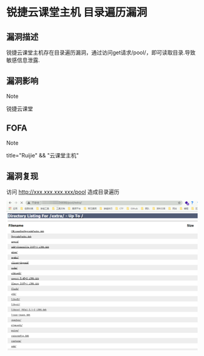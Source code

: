 # 锐捷云课堂主机 目录遍历漏洞

## 漏洞描述

锐捷云课堂主机存在目录遍历漏洞，通过访问get请求/pool/，即可读取目录.导致敏感信息泄露.

## 漏洞影响

> [!NOTE]
>
> 锐捷云课堂

## FOFA

> [!NOTE]
>
> title="Ruijie" && "云课堂主机"

## 漏洞复现

访问 http://xxx.xxx.xxx.xxx/pool 造成目录遍历

![](image/ruijie-24.png)

